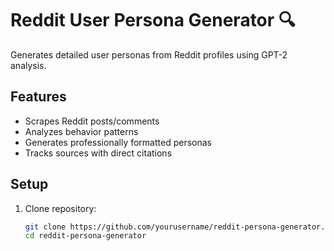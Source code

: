 # Reddit User Persona Generator 🔍

Generates detailed user personas from Reddit profiles using GPT-2 analysis.

## Features
- Scrapes Reddit posts/comments
- Analyzes behavior patterns
- Generates professionally formatted personas
- Tracks sources with direct citations

## Setup
1. Clone repository:
   ```bash
   git clone https://github.com/yourusername/reddit-persona-generator.git
   cd reddit-persona-generator
